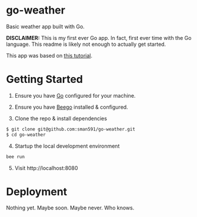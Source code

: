 # go-weather

Basic weather app built with Go.

**DISCLAIMER:** This is my first ever Go app. In fact, first ever time with the Go language. This readme is likely not enough to actually get started.

This app was based on [this tutorial](http://www.sitepoint.com/go-building-web-applications-beego/).

# Getting Started

1. Ensure you have [Go](http://golang.org/) configured for your machine.

2. Ensure you have [Beego](http://beego.me/) installed & configured.

3. Clone the repo & install dependencies

  ```bash
  $ git clone git@github.com:sman591/go-weather.git
  $ cd go-weather
  ```

4. Startup the local development environment

  ```bash
  bee run
  ```

5. Visit http://localhost:8080

# Deployment

Nothing yet. Maybe soon. Maybe never. Who knows.
